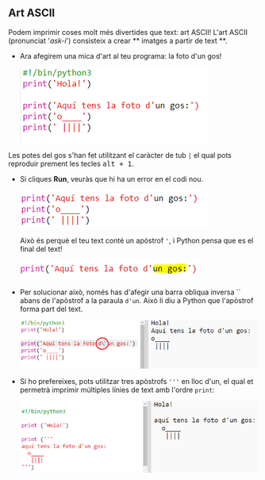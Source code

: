 ## Art ASCII

Podem imprimir coses molt més divertides que text: art ASCII! L'art ASCII (pronunciat '*ask-i*') consisteix a crear ** imatges a partir de text **.

+ Ara afegirem una mica d'art al teu programa: la foto d'un gos!
    
    ![screenshot](images/me-dog.png)

Les potes del gos s'han fet utilitzant el caràcter de tub `|` el qual pots reproduir prement les tecles <kbd>alt + 1</kbd>.

+ Si cliques **Run**, veuràs que hi ha un error en el codi nou.
    
    ![screenshot](images/me-dog-bug.png)
    
    Això és perquè el teu text conté un apòstrof `'`, i Python pensa que es el final del text!
    
    ![screenshot](images/me-dog-quote.png)

+ Per solucionar això, només has d'afegir una barra obliqua inversa `` abans de l'apòstrof a la paraula `d'un`. Això li diu a Python que l'apòstrof forma part del text.
    
    ![screenshot](images/me-dog-bug-fix.png)

+ Si ho prefereixes, pots utilitzar tres apòstrofs `'''` en lloc d'un, el qual et permetrà imprimir múltiples línies de text amb l'ordre `print`:
    
    ![screenshot](images/me-dog-triple-quote.png)